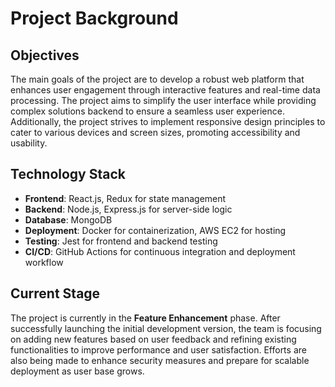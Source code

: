 # Project Background

## Objectives
The main goals of the project are to develop a robust web platform that enhances user engagement through interactive features and real-time data processing. The project aims to simplify the user interface while providing complex solutions backend to ensure a seamless user experience. Additionally, the project strives to implement responsive design principles to cater to various devices and screen sizes, promoting accessibility and usability.

## Technology Stack
- **Frontend**: React.js, Redux for state management
- **Backend**: Node.js, Express.js for server-side logic
- **Database**: MongoDB
- **Deployment**: Docker for containerization, AWS EC2 for hosting
- **Testing**: Jest for frontend and backend testing
- **CI/CD**: GitHub Actions for continuous integration and deployment workflow

## Current Stage
The project is currently in the **Feature Enhancement** phase. After successfully launching the initial development version, the team is focusing on adding new features based on user feedback and refining existing functionalities to improve performance and user satisfaction. Efforts are also being made to enhance security measures and prepare for scalable deployment as user base grows.
